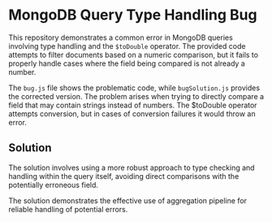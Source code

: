 # MongoDB Query Type Handling Bug

This repository demonstrates a common error in MongoDB queries involving type handling and the `$toDouble` operator.  The provided code attempts to filter documents based on a numeric comparison, but it fails to properly handle cases where the field being compared is not already a number.

The `bug.js` file shows the problematic code, while `bugSolution.js` provides the corrected version.  The problem arises when trying to directly compare a field that may contain strings instead of numbers. The $toDouble operator attempts conversion, but in cases of conversion failures it would throw an error.

## Solution

The solution involves using a more robust approach to type checking and handling within the query itself, avoiding direct comparisons with the potentially erroneous field. 

The solution demonstrates the effective use of aggregation pipeline for reliable handling of potential errors. 